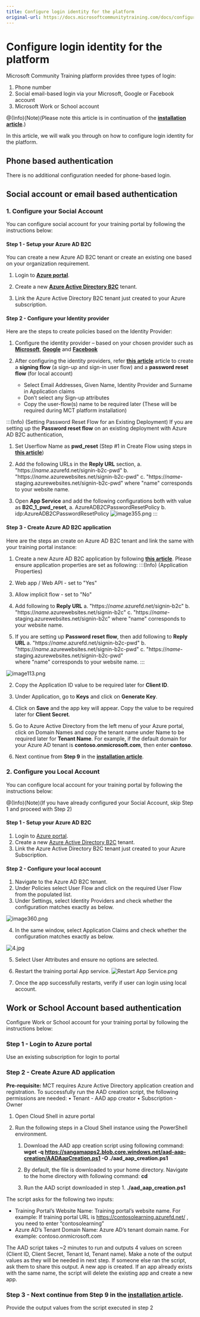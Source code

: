 ```yaml
---
title: Configure login identity for the platform
original-url: https://docs.microsoftcommunitytraining.com/docs/configure-login-social-work-school-account
---
```


# Configure login identity for the platform

Microsoft Community Training platform provides three types of login:
1. Phone number
2. Social email-based login via your Microsoft, Google or Facebook account
3. Microsoft Work or School account

@(Info)(Note)(Please note this article is in continuation of the [**installation article**](../../infrastructure-management/install-your-platform-instance/3_installation-guide-detailed-steps).)

In this article, we will walk you through on how to configure login identity for the platform.
 
##  Phone based authentication

There is no additional configuration needed for phone-based login.
 
##  Social account or email based authentication

### 1. Configure your Social Account
You can configure social account for your training portal by following the instructions below:  

#### Step 1 - Setup your Azure AD B2C
You can create a new Azure AD B2C tenant or create an existing one based on your organization requirement.

1.	Login to [**Azure portal**](https://portal.azure.com/).

2.	Create a new [**Azure Active Directory B2C**](https://docs.microsoft.com/en-us/azure/active-directory-b2c/tutorial-create-tenant)  tenant.

3.	Link the Azure Active Directory B2C tenant just created to your Azure subscription.  

#### Step 2 - Configure your Identity provider
Here are the steps to create policies based on the Identity Provider: 

1.	Configure the identity provider – based on your chosen provider such as [**Microsoft**](https://docs.microsoft.com/en-us/azure/active-directory-b2c/active-directory-b2c-setup-msa-app), [**Google**](https://docs.microsoft.com/en-us/azure/active-directory-b2c/active-directory-b2c-setup-goog-app) and [**Facebook**](https://docs.microsoft.com/en-us/azure/active-directory-b2c/active-directory-b2c-setup-fb-app)

2.	After configuring the identity providers, refer [**this article**](https://docs.microsoft.com/en-us/azure/active-directory-b2c/tutorial-create-user-flows) article to create a **signing flow** (a sign-up and sign-in user flow) and a **password reset flow** (for local account)
    * Select Email Addresses, Given Name, Identity Provider and Surname in Application claims
    * Don’t select any Sign-up attributes
    * Copy the user-flow(s) name to be required later (These will be required during MCT platform installation)
    
:::(Info) (Setting Password Reset Flow for an Existing Deployment)
If you are setting up the **Password reset flow** on an existing deployment with Azure AD B2C authentication, 
1. Set Userflow Name as **pwd_reset** (Step #1 in Create Flow using steps in [**this article**](https://docs.microsoft.com/en-us/azure/active-directory-b2c/tutorial-create-user-flows))

2. Add the following URLs in the **Reply URL** section, 
     a.  "https://*name*.azurefd.net/signin-b2c-pwd"
     b.  "https://*name*.azurewebsites.net/signin-b2c-pwd"
     c.  "https://*name*-staging.azurewebsites.net/signin-b2c-pwd"
    where "name" corresponds to your website name. 

3. Open **App Service** and add the following configurations both with value as **B2C_1_pwd_reset**, 
    a. AzureADB2CPasswordResetPolicy 
    b. idp:AzureADB2CPasswordResetPolicy
![image355.png](../../media/image%28355%29.png)
:::

#### Step 3 - Create Azure AD B2C application

Here are the steps an create on Azure AD B2C tenant and link the same with your training portal instance: 

1. Create a new Azure AD B2C application by following [**this article**](https://docs.microsoft.com/en-us/azure/active-directory-b2c/tutorial-register-applications). Please ensure application properties are set as following:
:::(Info) (Application Properties)
1.  Web app / Web API - set to "Yes"

2.  Allow implicit flow - set to "No"

3.  Add following to **Reply URL**
    a.   "https://*name*.azurefd.net/signin-b2c"
    b.   "https://*name*.azurewebsites.net/signin-b2c" 
    c.   "https://*name*-staging.azurewebsites.net/signin-b2c" 
    where "name" corresponds to your website name. 
    
 4.  If you are setting up **Password reset flow**, then add following to **Reply URL**
     a.  "https://*name*.azurefd.net/signin-b2c-pwd"
     b.  "https://*name*.azurewebsites.net/signin-b2c-pwd" 
     c.  "https://*name*-staging.azurewebsites.net/signin-b2c-pwd"  
    where "name" corresponds to your website name. 
:::
    
![image113.png](../../media/image%28113%29.png)

2.	Copy the Application ID value to be required later for **Client ID**.

3.	Under Application, go to **Keys** and click on **Generate Key**.

4.	Click on **Save** and the app key will appear. Copy the value to be required later for **Client Secret**.

5.	Go to Azure Active Directory from the left menu of your Azure portal, click on Domain Names and copy the tenant name under Name to be required later for **Tenant Name**. For example, if the default domain for your Azure AD tenant is **contoso.onmicrosoft.com**, then enter **contoso**. 

6. Next continue from **Step 9** in  the [**installation article**](../../infrastructure-management/install-your-platform-instance/3_installation-guide-detailed-steps).

### 2. Configure you Local Account
You can configure local account for your training portal by following the instructions below:

@(Info)(Note)(If you have already configured your Social Account, skip Step 1 and proceed with Step 2)

#### Step 1 - Setup your Azure AD B2C
1.	Login to [Azure portal](https://portal.azure.com/).
2.	Create a new [Azure Active Directory B2C](https://docs.microsoft.com/en-us/azure/active-directory-b2c/tutorial-create-tenant) tenant.
3.	Link the Azure Active Directory B2C tenant just created to your Azure Subscription.

#### Step 2 - Configure your local account
1.	Navigate to the Azure AD B2C tenant.
2.	Under Policies select User Flow and click on the required User Flow from the populated list.
3.	Under Settings, select Identity Providers and check whether the configuration matches exactly as below.

![image360.png](../../media/image%28360%29.png)

4.	In the same window, select Application Claims and check whether the configuration matches exactly as below.

![4.jpg](../../media/4.jpg)

5.	Select User Attributes and ensure no options are selected.
6.	Restart the training portal App service.
![Restart App Service.png](../../media/Restart%20App%20Service.png)

7.	Once the app successfully restarts, verify if user can login using local account.

## Work or School Account based authentication
Configure Work or School account for your training portal by following the instructions below:  

### Step 1  - Login to Azure portal 
Use an existing subscription for login to portal

### Step 2 - Create Azure AD application 
**Pre-requisite:**
MCT requires Azure Active Directory application creation and registration. To successfully run the AAD creation script, the following permissions are needed:
•	Tenant - AAD app creator
•	Subscription - Owner
1.	Open Cloud Shell in azure portal

2.	Run the following steps in a Cloud Shell instance using the PowerShell environment. 
    1.	Download the AAD app creation script using following command: **wget -q https://sangamapps2.blob.core.windows.net/aad-aap-creation/AADAapCreation.ps1 -O ./aad_aap_creation.ps1**
    
    2. By default, the file is downloaded to your home directory. Navigate to the home directory with following command: **cd**
    
    3. Run the AAD script downloaded in step 1.
**./aad_aap_creation.ps1**

The script asks for the following two inputs:
* Training Portal’s Website Name:  Training portal’s website name. For example: If training portal URL is https://contosolearning.azurefd.net/ , you need to enter “contosolearning”
* Azure AD’s Tenant Domain Name: Azure AD’s tenant domain name. For example: contoso.onmicrosoft.com

The AAD script takes ~2 minutes to run and outputs 4 values on screen (Client ID, Client Secret, Tenant Id, Tenant name). Make a note of the output values as they will be needed in next step. If someone else ran the script, ask them to share this output.
A new app is created. If an app already exists with the same name, the script will delete the existing app and create a new app. 

### Step 3 - Next continue from **Step 9** in  the [**installation article**](../../infrastructure-management/install-your-platform-instance/3_installation-guide-detailed-steps.md).
Provide the output values from the script executed in step 2

